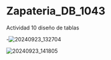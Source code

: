 # Zapateria_DB_1043
Actividad 10 diseño de tablas

-![20240923_132704](https://github.com/user-attachments/assets/f6980029-ed21-41b7-945a-c617223e1446)

![20240923_141805](https://github.com/user-attachments/assets/188dcdd2-a115-4166-8a28-f16786f4c0b5)
